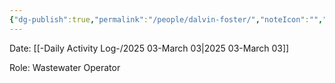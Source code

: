 ```yaml
---
{"dg-publish":true,"permalink":"/people/dalvin-foster/","noteIcon":"","created":"2025-07-07T14:23:46.159-05:00"}
---
```


Date: [[-Daily Activity Log-/2025 03-March 03\|2025 03-March 03]]

Role: Wastewater Operator